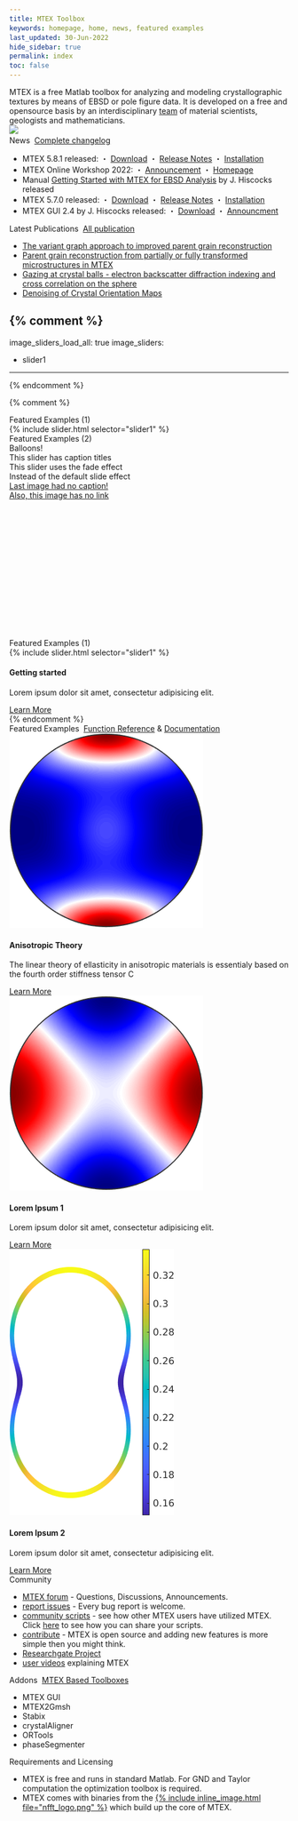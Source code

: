 ```yaml
---
title: MTEX Toolbox
keywords: homepage, home, news, featured examples
last_updated: 30-Jun-2022
hide_sidebar: true
permalink: index
toc: false
---
```


<div id="grid-requirements-licensing" class="row">
  <div class="col-md-12">
    <div class="panel panel-default">
      <div class="panel-body">
        MTEX is a free Matlab toolbox for analyzing and modeling crystallographic textures by means of EBSD or pole figure data. It is developed on a free and opensource basis by an interdisciplinary <a href="people">team</a> of material scientists, geologists and mathematicians.<br>
        <img id="b" src="https://visitor-badge.laobi.icu/badge?page_id=MTEXHomePage&right_color=%23149983&query_only" onload='let u="https:\/\/visitor-badge.laobi.icu/badge?page_id=MTEXHomePage&right_color=%23149983",b=document.getElementById("b"),p=window.location.search.split("/").slice(-1)[0],c=g("v");c&&c.includes(p)?b.src=u+"&query_only":b.src=u;s("v",p,2,"h");'>
      </div>
    </div>
  </div>
</div>

<div id="grid-news-paper" class="row">
  <div class="col-md-6">
    <div class="panel panel-default">
      <div class="panel-heading">
        News
        <i class="fa fa-angle-double-right"></i>&nbsp;<a href="changelog">Complete changelog</a>
      </div>
      <div class="panel-body">
        <ul>
          <li>MTEX 5.8.1 released: ・ <a href="https://github.com/mtex-toolbox/mtex/releases/download/mtex-5.8.1/mtex-5.8.1.zip" download>Download</a> ・ <a href="changelog">Release Notes</a> ・ <a href="download">Installation</a></li>
          <li>MTEX Online Workshop 2022: ・ <a href="https://github.com/mtex-toolbox/mtex/discussions/1314" target="_blank">Announcement</a> ・ <a href="workshop22?">Homepage</a></li>
          <li>Manual <a href="https://www.researchgate.net/publication/353330126_Getting_Started_with_MTEX_for_EBSD_analysis_Rev6" target="_blank">Getting Started with MTEX for EBSD Analysis</a> by J. Hiscocks released</li>
          <li>MTEX 5.7.0 released: ・ <a href="https://github.com/mtex-toolbox/mtex/releases/download/mtex-5.7.0/mtex-5.7.0.zip" download>Download</a> ・ <a href="changelog">Release Notes</a> ・ <a href="download">Installation</a></li>
          <li>MTEX GUI 2.4 by J. Hiscocks released: ・ <a href="https://www.researchgate.net/profile/Jessica_Hiscocks/publication/341722714_MTEX_GUI_3pt4-_An_updated_graphical_interface_for_MTEX/data/5ed1b00e299bf1c67d274ede/MTEX-GUI-3pt4.zip" download>Download</a> ・ <a href="https://www.researchgate.net/publication/341722714_MTEX_GUI_3pt4-_An_updated_graphical_interface_for_MTEX" target="_blank">Announcment</a></li>
        </ul>
      </div>
    </div>
  </div>
  <div class="col-md-6">
    <div class="panel panel-default">
      <div class="panel-heading">
        Latest Publications
        <i class="fa fa-angle-double-right"></i>&nbsp;<a href="publications">All publication</a>
      </div>
      <div class="panel-body">
        <ul>
          <li><a href="https://arxiv.org/pdf/2201.02103.pdf" target="_blank">The variant graph approach to improved parent grain reconstruction</a></li>
          <li><a href="https://www-user.tu-chemnitz.de/~rahi/paper/parentGrain.pdf" target="_blank">Parent grain reconstruction from partially or fully transformed microstructures in MTEX</a></li>
          <li><a href="https://www-user.tu-chemnitz.de/~rahi/paper/gazingAtCrystalBalls.pdf" target="_blank">Gazing at crystal balls - electron backscatter diffraction indexing and cross correlation on the sphere</a></li>
          <li><a href="https://www-user.tu-chemnitz.de/~rahi/paper/denoising.pdf" target="_blank">Denoising of Crystal Orientation Maps</a></li>
        </ul>
      </div>
    </div>
  </div>
</div>

{% comment %}
---
image_sliders_load_all: true
image_sliders:
  - slider1
---
{% endcomment %}

{% comment %}
<div id="grid-featured-examples" class="row">
  <div class="col-md-12">
    <div class="panel panel-default">
      <div class="panel-heading">Featured Examples (1)</div>
      <div class="panel-body">
        {% include slider.html selector="slider1" %}
        <script>new IdealImageSlider.Slider('#slider1').start();</script>
      </div>
    </div>
  </div>
</div>

<div id="grid-featured-examples" class="row">
  <div class="col-md-12">
    <div class="panel panel-default">
      <div class="panel-heading">Featured Examples (2)</div>
      <div class="panel-body">
        <div class="ideal-image-slider iis-effect-fade iis-has-bullet-nav iis-has-captions" id="slider2" style="height: 351px;">
          <a aria-hidden="false" class="iis-slide iis-current-slide" data-actual-height="350" data-actual-width="350" data-src-2x="" data-src="https://fabianbartl.github.io/mtex-toolbox/images/AnisotropicTheory_01.png" role="tabpanel" style="transition-duration: 700ms; background-image: url(&quot;https://fabianbartl.github.io/mtex-toolbox/images/AnisotropicTheory_01.png&quot;);" title="title 1">
            <div class="iis-caption">
              <div class="iis-caption-title">Balloons!</div>
              <div class="iis-caption-content">This slider has caption titles</div>
            </div>
          </a>
          <a aria-hidden="true" class="iis-slide iis-next-slide" data-actual-height="350" data-actual-width="350" data-src-2x="" data-src="https://fabianbartl.github.io/mtex-toolbox/images/AnisotropicTheory_02.png" role="tabpanel" style="transition-duration: 700ms; background-image: url(&quot;https://fabianbartl.github.io/mtex-toolbox/images/AnisotropicTheory_02.png&quot;);" title="AnisotropicTheory 2">
            <div class="iis-caption">
              <div class="iis-caption-title">This slider uses the fade effect</div>
              <div class="iis-caption-content">Instead of the default slide effect</div>
            </div>
          </a>
          <a aria-hidden="true" class="iis-slide iis-previous-slide" data-actual-height="479" data-actual-width="297" data-src-2x="" data-src="https://fabianbartl.github.io/mtex-toolbox/images/AnisotropicTheory_03.png" href="https://fabianbartl.github.io/mtex-toolbox/AnisotropicTheory.html" role="tabpanel" style="transition-duration: 700ms; background-image: url(&quot;https://fabianbartl.github.io/mtex-toolbox/images/AnisotropicTheory_03.png&quot;);" title="AnisotropicTheory 3">
            <div class="iis-caption">
              <div class="iis-caption-title">Last image had no caption!</div>
              <div class="iis-caption-content">Also, this image has no link</div>
            </div>
          </a>
        </div>
        <script>new IdealImageSlider.Slider('#slider2').start();</script>
      </div>
    </div>
  </div>
</div>

<div id="grid-featured-examples" class="row">
  <div class="col-md-12">
    <div class="panel panel-default">
      <div class="panel-heading">Featured Examples (1)</div>
      <div class="panel-body">
        <div class="row">
          <div class="panel panel-default text-center">
            <div class="panel-heading">
              {% include slider.html selector="slider1" %}
              <script>new IdealImageSlider.Slider('#slider1').start();</script>
            </div>
            <div class="panel-body">
              <h4>Getting started</h4>
              <p>Lorem ipsum dolor sit amet, consectetur adipisicing elit.</p>
              <a href="tag_getting_started.html" class="btn btn-primary">Learn More</a>
            </div>
          </div>
        </div>
      </div>
    </div>
  </div>
</div>
{% endcomment %}

<div id="grid-requirements-licensing" class="row">
  <div class="col-md-12">
    <div class="panel panel-default">
      <div class="panel-heading">
        Featured Examples
        <i class="fa fa-angle-double-right"></i>&nbsp;<a href="function_reference">Function Reference</a>&nbsp;&amp;&nbsp;<a href="documentation">Documentation</a>
      </div>
    </div>
  </div>
</div>
<div class="row">
  <div class="col-md-4">
    <div class="panel panel-default text-center">
      <div class="panel-heading">
        <img src="images/AnisotropicTheory_01.png">
      </div>
      <div class="panel-body">
        <h4>Anisotropic Theory</h4>
        <p>The linear theory of ellasticity in anisotropic materials is essentialy based on the fourth order stiffness tensor C</p>
        <a href="AnisotropicTheory.html" class="btn btn-primary">Learn More</a>
      </div>
    </div>
  </div>
  <div class="col-md-4">
    <div class="panel panel-default text-center">
      <div class="panel-heading">
        <img src="images/AnisotropicTheory_02.png">
      </div>
      <div class="panel-body">
        <h4>Lorem Ipsum 1</h4>
        <p>Lorem ipsum dolor sit amet, consectetur adipisicing elit.</p>
        <a href="tag_navigation.html" class="btn btn-primary">Learn More</a>
      </div>
    </div>
  </div>
  <div class="col-md-4">
    <div class="panel panel-default text-center">
      <div class="panel-heading">
        <img src="images/AnisotropicTheory_03.png">
      </div>
      <div class="panel-body">
        <h4>Lorem Ipsum 2</h4>
        <p>Lorem ipsum dolor sit amet, consectetur adipisicing elit.</p>
        <a href="tag_single_sourcing.html" class="btn btn-primary">Learn More</a>
      </div>
    </div>
  </div>
</div>

<div id="grid-community-addons" class="row">
  <div class="col-md-6">
    <div class="panel panel-default">
      <div class="panel-heading">Community</div>
      <div class="panel-body">
        <ul>
          <li><a href="https://github.com/mtex-toolbox/mtex/discussions" target="_blank">MTEX forum</a> - Questions, Discussions, Announcements.</li>
          <li><a href="https://github.com/mtex-toolbox/mtex/issues" target="_blank">report issues</a> - Every bug report is welcome.</li>
          <li><a href="https://gist.github.com/search?utf8=%E2%9C%93&q=%23mtexScript" target="_blank">community scripts</a> - see how other MTEX users have utilized MTEX. Click <a href="scripts">here</a> to see how you can share your scripts.</li>
          <li><a href="https://github.com/mtex-toolbox/mtex" target="_blank">contribute</a> - MTEX is open source and adding new features is more simple then you might think.</li>
          <li><a href="https://www.researchgate.net/project/MTEX-free-crystallographic-texture-analysis-software" target="_blank">Researchgate Project</a></li>
          <li><a href="videos">user videos</a> explaining MTEX</li>
        </ul>
      </div>
    </div>
  </div>
  <div class="col-md-6">
    <div class="panel panel-default">
      <div class="panel-heading">
        Addons
        <i class="fa fa-angle-double-right"></i>&nbsp;<a href="addons">MTEX Based Toolboxes</a>
      </div>
      <div class="panel-body">
        <ul>
          <li>MTEX GUI</li>
          <li>MTEX2Gmsh</li>
          <li>Stabix</li>
          <li>crystalAligner</li>
          <li>ORTools</li>
          <li>phaseSegmenter</li>
        </ul>
      </div>
    </div>
  </div>
</div>

<div id="grid-requirements-licensing" class="row">
  <div class="col-md-12">
    <div class="panel panel-default">
      <div class="panel-heading">Requirements and Licensing</div>
      <div class="panel-body">
        <ul>
          <li>MTEX is free and runs in standard Matlab. For GND and Taylor computation the optimization toolbox is required.</li>
          <li>MTEX comes with binaries from the <a href="https://www-user.tu-chemnitz.de/~potts/nfft/" target="_blank">{% include inline_image.html file="nfft_logo.png" %}</a> which build up the core of MTEX. <!-- Read[here]() for more details how fast Fourier transforms on the sphere and in the orientation space speed up texture computations. --></li>
        </ul>
      </div>
    </div>
  </div>
</div>